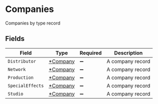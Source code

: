 # Companies

Companies by type record


## Fields

| Field                                      | Type                                       | Required                                   | Description                                |
| ------------------------------------------ | ------------------------------------------ | ------------------------------------------ | ------------------------------------------ |
| `Distributor`                              | [*Company](../../models/shared/company.md) | :heavy_minus_sign:                         | A company record                           |
| `Network`                                  | [*Company](../../models/shared/company.md) | :heavy_minus_sign:                         | A company record                           |
| `Production`                               | [*Company](../../models/shared/company.md) | :heavy_minus_sign:                         | A company record                           |
| `SpecialEffects`                           | [*Company](../../models/shared/company.md) | :heavy_minus_sign:                         | A company record                           |
| `Studio`                                   | [*Company](../../models/shared/company.md) | :heavy_minus_sign:                         | A company record                           |